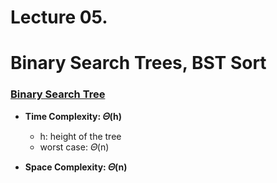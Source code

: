 # Lecture 05.
# Binary Search Trees, BST Sort

### [Binary Search Tree](./binarySearchTree.py)
- **Time Complexity: 𝛩(h)**
  - h: height of the tree
  - worst case: 𝛩(n)
    
- **Space Complexity: 𝛩(n)**